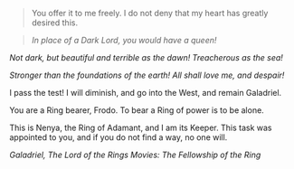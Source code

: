 >You offer it to me freely. I do not deny that my heart has greatly desired this.

>*In place of a Dark Lord, you would have a queen!*
>
*Not dark, but beautiful and terrible as the dawn! Treacherous as the sea!*
>
*Stronger than the foundations of the earth! All shall love me, and despair!*
>
I pass the test! I will diminish, and go into the West, and remain Galadriel.
>
You are a Ring bearer, Frodo. To bear a Ring of power is to be alone.
>
This is Nenya, the Ring of Adamant, and I am its Keeper. This task was appointed to you, and if you do not find a way, no one will.
>
<cite>Galadriel, The Lord of the Rings Movies: The Fellowship of the Ring</cite>
